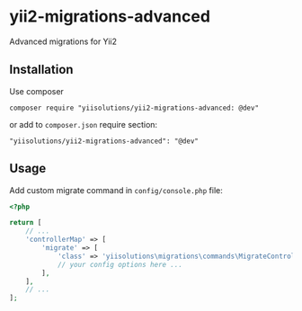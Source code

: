 # yii2-migrations-advanced

Advanced migrations for Yii2

## Installation

Use composer 

```
composer require "yiisolutions/yii2-migrations-advanced: @dev"
```

or add to `composer.json` require section:

```
"yiisolutions/yii2-migrations-advanced": "@dev"
```

## Usage

Add custom migrate command in `config/console.php` file:

```php
<?php

return [
    // ...
    'controllerMap' => [
        'migrate' => [
            'class' => 'yiisolutions\migrations\commands\MigrateController',
            // your config options here ...
        ],
    ],
    // ...
];

```
